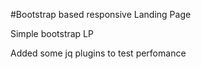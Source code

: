 #Bootstrap based responsive Landing Page

Simple bootstrap LP

Added some jq plugins to test perfomance
